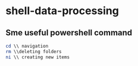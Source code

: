 # shell-data-processing
## Sme useful powershell command
```powershell
cd \\ navigation
rm \\deleting folders
ni \\ creating new items
```


    
